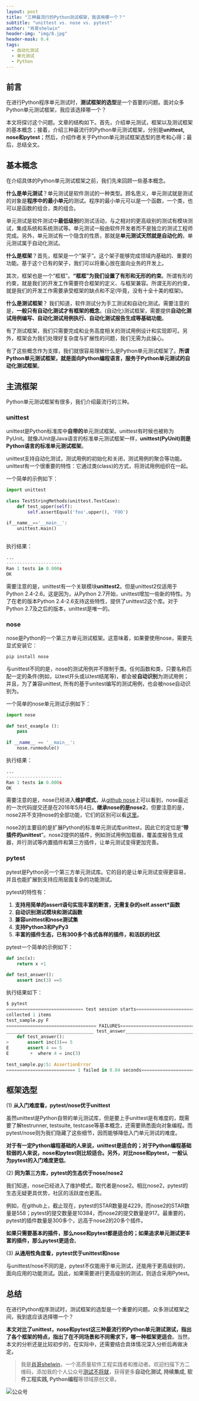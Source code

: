 ```yaml
---
layout: post
title: "三种最流行的Python测试框架，我该用哪一个？"
subtitle: "unittest vs. nose vs. pytest"
author: "肖哥shelwin"
header-img: "img/8.jpg"
header-mask: 0.4
tags:
  - 自动化测试
  - 单元测试
  - Python
---
```

## 前言

在进行Python程序单元测试时，**测试框架的选型**是一个首要的问题。面对众多Python单元测试框架，我应该选择哪一个？

本文将探讨这个问题。文章的结构如下。首先，介绍单元测试，框架以及测试框架的基本概念；接着，介绍三种最流行的Python单元测试框架，分别是**unittest, nose和pytest**；然后，介绍作者关于Python单元测试框架选型的思考和心得；最后，总结全文。

## 基本概念

在介绍具体的Python单元测试框架之前，我们先来回顾一些基本概念。

**什么是单元测试**？单元测试是软件测试的一种类型。顾名思义，单元测试就是测试的对象是**程序中的最小单元**的测试。程序的最小单元可以是一个函数，一个类，也可以是函数的组合，类的组合。

单元测试是软件测试中**最低级别**的测试活动，与之相对的更高级别的测试有模块测试，集成系统和系统测试等。单元测试一般由软件开发者而不是独立的测试工程师完成。另外，单元测试有一个隐含的性质，那就是**单元测试天然就是自动化的**，单元测试属于自动化测试。

**什么是框架**？首先，框架是一个“架子”。这个架子能够完成领域内基础的、重要的功能。基于这个已有的架子，我们可以将重心放在面向业务的开发上。

其次，框架也是一个“框框”。**“框框”为我们设置了有形和无形的约束**。所谓有形的约束，就是我们的开发工作需要符合框架的定义、与框架兼容。所谓无形的约束，就是我们的开发工作需要承受框架的缺点和不足(毕竟，没有十全十美的框架)。

**什么是测试框架**？ 我们知道，软件测试分为手工测试和自动化测试。需要注意的是，**一般只有自动化测试才有框架的概念**。(自动化)测试框架，需要提供**自动化测试用例编写、自动化测试用例执行、自动化测试报告生成等基础功能**。

有了测试框架，我们只需要完成和业务高度相关的测试用例设计和实现即可。另外，框架会为我们处理好复杂度与扩展性的问题，我们无需为此操心。

有了这些概念作为支撑，我们就很容易理解什么是Python单元测试框架了。**所谓Python单元测试框架，就是面向Python编程语言，服务于Python单元测试的自动化测试框架**。

## 主流框架
Python单元测试框架有很多，我们介绍最流行的三种。

### unittest
unittest是Python标准库中**自带的**单元测试框架。unittest有时候也被称为PyUnit。就像JUnit是Java语言的标准单元测试框架一样，**unittest(PyUnit)则是Python语言的标准单元测试框架**。

unittest支持自动化测试，测试用例的初始化和关闭，测试用例的聚合等功能。unittest有一个很重要的特性：它通过类(class)的方式，将测试用例组织在一起。

一个简单的示例如下：
```python
import unittest
 
class TestStringMethods(unittest.TestCase):
    def test_upper(self):
        self.assertEqual('foo'.upper(), 'FOO')
 
if__name__=='__main__':
    unittest.main()
 
```
执行结果：
```python
...
---------------------
Ran 1 tests in 0.000s
OK
```

需要注意的是，unittest有一个关联模块**unittest2**。但是unittest2仅适用于Python 2.4-2.6。这是因为，从Python 2.7开始，unittest增加一些新的特性。为了在老的版本Python 2.4-2.6支持这些特性，提供了unittest2这个库。对于Python 2.7及之后的版本，unittest是唯一的。

### nose
nose是Python的一个第三方单元测试框架。这意味着，如果要使用nose，需要先显式安装它：

```python
pip install nose
```

与unittest不同的是，nose的测试用例并不限制于类。任何函数和类，只要名称匹配一定的条件(例如，以test开头或以test结尾等)，都会被**自动识别**为测试用例；并且，为了兼容unittest, 所有的基于unitest编写的测试用例，也会被nose自动识别为。

一个简单的nose单元测试示例如下：
```python
import nose
 
def test_example ():
    pass
 
if __name__ == '__main__':
    nose.runmodule()
``` 

执行结果：
```python
...
---------------------
Ran 1 tests in 0.000s
OK
``` 

需要注意的是，nose已经进入**维护模式**，从[github nose](https://github.com/nose-devs/nose/commits/master)上可以看到，nose最近的一次代码提交还是在2016年5月4日。**继承nose的是nose2**，但要注意的是，nose2并不支持nose的全部功能，它们的区别可以看[这里](https://nose2.readthedocs.io/en/latest/differences.html)。

nose2的主要目的是扩展Python的标准单元测试库unittest，因此它的定位是“**带插件的unittest**”。nose2提供的插件，例如测试用例加载器，覆盖度报告生成器，并行测试等内置插件和第三方插件，让单元测试变得更加完善。

### pytest
pytest是Python另一个第三方单元测试库。它的目的是让单元测试变得更容易，并且也能扩展到支持应用层面复杂的功能测试。

pytest的特性有：

1. **支持用简单的assert语句实现丰富的断言，无需复杂的self.assert*函数**
2. **自动识别测试模块和测试函数**
3. **兼容unittest和nose测试集**
4. **支持Python3和PyPy3**
5. **丰富的插件生态，已有300多个各式各样的插件，和活跃的社区**

pytest一个简单的示例如下：
```py
def inc(x):
    return x +1
 
def test_answer():
    assert inc(3) ==5
```
执行结果如下：
```python
$ pytest
============================= test session starts=============================
collected 1 items
test_sample.py F
================================== FAILURES===================================
_________________________________ test_answer_________________________________
    def test_answer():
>       assert inc(3)== 5
E       assert 4 == 5
E        +  where 4 = inc(3)
 
test_sample.py:5: AssertionError
========================== 1 failed in 0.04 seconds===========================
```

## 框架选型

(1) **从入门难度看，pytest/nose优于unittest**

虽然unittest是Python自带的单元测试库，但是要上手unittest是有难度的，既需要了解testrunner, testsuite, testcase等基本概念，还需要熟悉面向对象编程。而pytest/nose则为我们隐藏了这些细节，因而能够降低入门单元测试的难度。

**对于有一定Python编程基础的人来说，unittest是适合的；对于Python编程基础较弱的人来说，nose和pytest则比较适合。另外，对比nose和pytest，一般认为pytest的入门难度更低**。

(2) **同为第三方库，pytest的生态优于nose/nose2**

我们知道，nose已经进入了维护模式，取代者是nose2。相比nose2，pytest的生态无疑更具优势，社区的活跃度也更高。

例如，在github上，截止现在，pytest的STAR数量是4229，而nose2的STAR数量是558；pytest的提交数量是10384，而nose2的提交数量是917。最重要的，pytest的插件数量是300多个，远高于nose2的20多个插件。

**如果只需要基本的插件，那么nose和pytest都是适合的；如果追求单元测试更丰富的插件，那么pytest更适合**。

(3) **从通用性角度看，pytest优于unittest和nose**

与unittest/nose不同的是，pytest不仅能用于单元测试，还能用于更高级别的，面向应用的功能测试。因此，如果需要进行更高级别的测试，则适合采用Pytest。
 
## 总结

在进行Python程序测试时，测试框架的选型是一个重要的问题。众多测试框架之间，我到底应该选择哪一个？

**本文对比了unittest，nose和pytest这三种最流行的Python单元测试测试，指出了各个框架的特点，指出了在不同场景和不同需求下，哪一种框架更适合**。当然，本文的分析还是比较初步的，在实际中，还需要结合具体情况深入分析后再做决定。

> 我是[肖哥shelwin](https://slxiao.github.io/about/)，一个高质量软件工程实践者和推动者。欢迎扫描下方二维码，添加我的个人公众号[测试不将就](https://slxiao.github.io/img/wechat-public.png)，获得更多**自动化测试, 持续集成, 软件工程实践, Python编程**等领域原创文章。

![公众号](https://slxiao.github.io/img/wechat-public.png)
